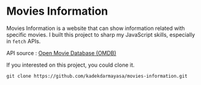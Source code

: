 # Movies Information

Movies Information is a website that can show information related with specific movies.
I built this project to sharp my JavaScript skills, especially in `fetch` APIs. 

API source : [Open Movie Database (OMDB)](https://www.omdbapi.com/)

If you interested on this project, you could clone it.

```
git clone https://github.com/kadekdarmayasa/movies-information.git
```

